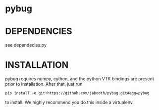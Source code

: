 pybug
=====

DEPENDENCIES
============

see dependecies.py

INSTALLATION
============

pybug requires numpy, cython, and the python VTK bindings are present prior to 
installation. After that, just run

    pip install -e git+https://github.com/jabooth/pybug.git#egg=pybug

to install. We highly recommend you do this inside a virtualenv.

